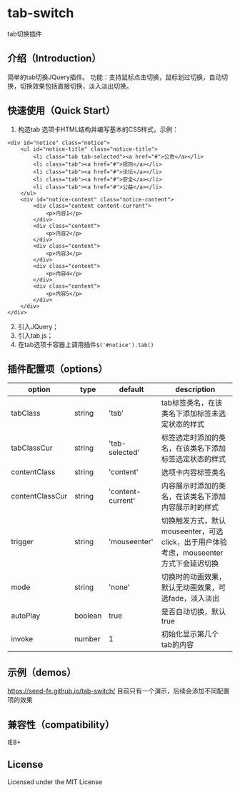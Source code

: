 # tab-switch
tab切换插件
## 介绍（Introduction）
简单的tab切换JQuery插件。
功能：支持鼠标点击切换，鼠标划过切换，自动切换，切换效果包括直接切换，淡入淡出切换。
## 快速使用（Quick Start）
1. 构造tab 选项卡HTML结构并编写基本的CSS样式，示例：
```
<div id="notice" class="notice">
    <ul id="notice-title" class="notice-title">
        <li class="tab tab-selected"><a href="#">公告</a></li>
        <li class="tab"><a href="#">规则</a></li>
        <li class="tab"><a href="#">论坛</a></li>
        <li class="tab"><a href="#">安全</a></li>
        <li class="tab"><a href="#">公益</a></li>
    </ul>
    <div id="notice-content" class="notice-content">
        <div class="content content-current">
            <p>内容1</p>
        </div>
        <div class="content">
            <p>内容2</p>
        </div>
        <div class="content">
            <p>内容3</p>
        </div>
        <div class="content">
            <p>内容4</p>
        </div>
        <div class="content">
            <p>内容5</p>
        </div>
    </div>
</div>
```
2. 引入JQuery；
3. 引入tab.js；
4. 在tab选项卡容器上调用插件`$('#notice').tab()`
## 插件配置项（options）
option|type|default|description
------|----|-------|-----------
tabClass|string|'tab'|tab标签类名，在该类名下添加标签未选定状态的样式
tabClassCur|string|'tab-selected'|标签选定时添加的类名，在该类名下添加标签选定状态的样式
contentClass|string|'content'|选项卡内容标签类名
contentClassCur|string|'content-current'|内容展示时添加的类名，在该类名下添加内容展示时的样式
trigger|string|'mouseenter'|切换触发方式，默认mouseenter，可选click，出于用户体验考虑，mouseenter方式下会延迟切换
mode|string|'none'|切换时的动画效果，默认无动画效果，可选fade，淡入淡出
autoPlay|boolean|true|是否自动切换，默认true
invoke|number|1|初始化显示第几个tab的内容
## 示例（demos）
https://seed-fe.github.io/tab-switch/ 目前只有一个演示，后续会添加不同配置项的效果
## 兼容性（compatibility）
IE8+
## License

Licensed under the MIT License
